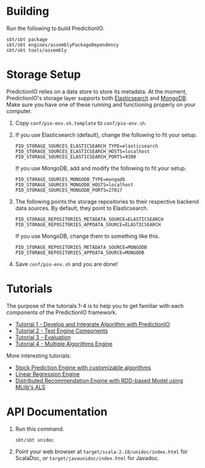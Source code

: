 Building
========

Run the following to build PredictionIO.
```
sbt/sbt package
sbt/sbt engines/assemblyPackageDependency
sbt/sbt tools/assembly
```


Storage Setup
=============

PredictionIO relies on a data store to store its metadata. At the moment,
PredictionIO's storage layer supports both
[Elasticsearch](http://www.elasticsearch.org/) and
[MongoDB](http://www.mongodb.org/). Make sure you have one of these running and
functioning properly on your computer.

1. Copy ``conf/pio-env.sh.template`` to ``conf/pio-env.sh``.

2. If you use Elasticsearch (default), change the following to fit your setup.
   ```
   PIO_STORAGE_SOURCES_ELASTICSEARCH_TYPE=elasticsearch
   PIO_STORAGE_SOURCES_ELASTICSEARCH_HOSTS=localhost
   PIO_STORAGE_SOURCES_ELASTICSEARCH_PORTS=9300
   ```
   If you use MongoDB, add and modify the following to fit your setup.
   ```
   PIO_STORAGE_SOURCES_MONGODB_TYPE=mongodb
   PIO_STORAGE_SOURCES_MONGODB_HOSTS=localhost
   PIO_STORAGE_SOURCES_MONGODB_PORTS=27017
   ```

3. The following points the storage repositories to their respective backend
   data sources. By default, they point to Elasticsearch.
   ```
   PIO_STORAGE_REPOSITORIES_METADATA_SOURCE=ELASTICSEARCH
   PIO_STORAGE_REPOSITORIES_APPDATA_SOURCE=ELASTICSEARCH
   ```
   If you use MongoDB, change them to something like this.
   ```
   PIO_STORAGE_REPOSITORIES_METADATA_SOURCE=MONGODB
   PIO_STORAGE_REPOSITORIES_APPDATA_SOURCE=MONGODB
   ```

4. Save ``conf/pio-env.sh`` and you are done!


Tutorials
=========

The purpose of the tutorials 1-4 is to help you to get familiar with each components of the PredictionIO framework.

- [Tutorial 1 - Develop and Integrate Algorithm with PredictionIO
](engines/src/main/java/recommendations/tutorial1-develop.md)
- [Tutorial 2 - Test Engine Components
](engines/src/main/java/recommendations/tutorial2-runner.md)
- [Tutorial 3 - Evaluation](engines/src/main/java/recommendations/tutorial3-evaluation.md)
- [Tutorial 4 - Multiple Algorithms Engine](engines/src/main/java/recommendations/tutorial4-multialgo.md)

More interesting tutorials:
- [Stock Prediction Engine with customizable algorithms](engines/src/main/scala/stock/README.md)
- [Linear Regression Engine](engines/src/main/scala/regression/local/README.md)
- [Distributed Recommendation Engine with RDD-based Model using MLlib's ALS](engines/src/main/scala/recommendations/README.md)


API Documentation
=================

1.  Run this command.
    ```
    sbt/sbt unidoc
    ```

2.  Point your web browser at `target/scala-2.10/unidoc/index.html` for
    ScalaDoc, or `target/javaunidoc/index.html` for Javadoc.
